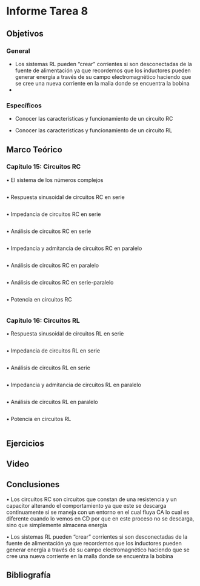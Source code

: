 # Informe Tarea 8
## Objetivos

### General

-	Los sistemas RL pueden “crear” corrientes si son desconectadas de la fuente de alimentación ya que recordemos que los inductores pueden generar energía a través de su campo electromagnético haciendo que se cree una nueva corriente en la malla donde se encuentra la bobina
-	
### Específicos

-	Conocer las características y funcionamiento de un circuito RC

-	Conocer las características y funcionamiento de un circuito RL

## Marco Teórico

### Capítulo 15: Circuitos RC

•	El sistema de los números complejos

![]()

•	Respuesta sinusoidal de circuitos RC en serie

![]()

•	Impedancia de circuitos RC en serie

![]()

•	Análisis de circuitos RC en serie

![]()

•	Impedancia y admitancia de circuitos RC en paralelo

![]()

•	Análisis de circuitos RC en paralelo

![]()

•	Análisis de circuitos RC en serie-paralelo

![]()

•	Potencia en circuitos RC

![]()

### Capítulo 16: Circuitos RL

•	Respuesta sinusoidal de circuitos RL en serie

![]()

•	Impedancia de circuitos RL en serie

![]()

•	Análisis de circuitos RL en serie

![]()

•	Impedancia y admitancia de circuitos RL en paralelo

![]()

•	Análisis de circuitos RL en paralelo

![]()

•	Potencia en circuitos RL

![]()


## Ejercicios
## Video
## Conclusiones

•	Los circuitos RC son circuitos que constan de una resistencia y un capacitor alterando el comportamiento ya que este se descarga continuamente si se maneja con un entorno en el cual fluya CA lo cual es diferente cuando lo vemos en CD por que en este proceso no se descarga, sino que simplemente almacena energía

•	Los sistemas RL pueden “crear” corrientes si son desconectadas de la fuente de alimentación ya que recordemos que los inductores pueden generar energía a través de su campo electromagnético haciendo que se cree una nueva corriente en la malla donde se encuentra la bobina
## Bibliografía
